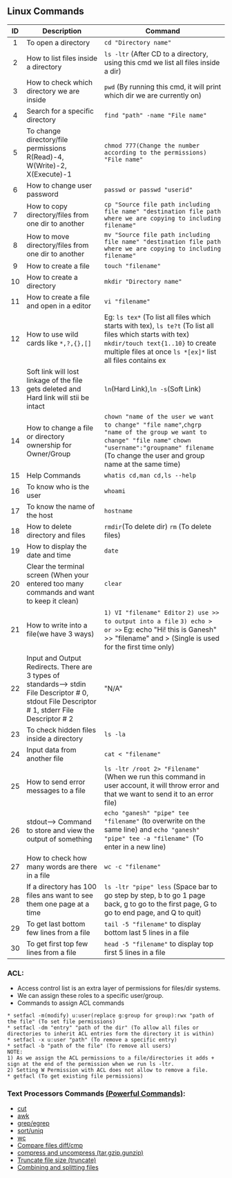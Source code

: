 ## Linux Commands

| ID  | Description                                                                                                                                     | Command                                                                                                                                                                                                                        |
|:---:|-------------------------------------------------------------------------------------------------------------------------------------------------|--------------------------------------------------------------------------------------------------------------------------------------------------------------------------------------------------------------------------------|
|  1  | To open a directory                                                                                                                             | ```cd "Directory name"```                                                                                                                                                                                                      |
|  2  | How to list files inside a directory                                                                                                            | ```ls -ltr``` (After CD to a directory, using this cmd we list all files inside a dir)                                                                                                                                         |
|  3  | How to check which directory we are inside                                                                                                      | ```pwd``` (By running this cmd, it will print which dir we are currently on)                                                                                                                                                   |
|  4  | Search for a specific directory                                                                                                                 | ```find "path" -name "File name"```                                                                                                                                                                                            |
|  5  | To change directory/file permissions R(Read)-4, W(Write)-2, X(Execute)-1                                                                        | ```chmod 777(Change the number according to the permissions) "File name"```                                                                                                                                                    |
|  6  | How to change user password                                                                                                                     | ```passwd or passwd "userid"```                                                                                                                                                                                                |
|  7  | How to copy directory/files from one dir to another                                                                                             | ```cp "Source file path including file name" "destination file path where we are copying to including filename"```                                                                                                             |
|  8  | How to move directory/files from one dir to another                                                                                             | ```mv "Source file path including file name" "destination file path where we are copying to including filename"```                                                                                                             |
|  9  | How to create a file                                                                                                                            | ```touch "filename"```                                                                                                                                                                                                         |
| 10  | How to create a directory                                                                                                                       | ```mkdir "Directory name"```                                                                                                                                                                                                   |
| 11  | How to create a file and open in a editor                                                                                                       | ```vi "filename"```                                                                                                                                                                                                            |
| 12  | How to use wild cards like ```*,?,{},[]```                                                                                                      | Eg: ```ls tex*``` (To list all files which starts with tex), ```ls te?t``` (To list all files which starts with tex) ```mkdir/touch text{1..10}``` to create multiple files at once ```ls *[ex]*``` list all files contains ex |
| 13  | Soft link will lost linkage of the file gets deleted and Hard link will stii be intact                                                          | ```ln```(Hard Link),```ln -s```(Soft Link)                                                                                                                                                                                     |
| 14  | How to change a file or directory ownership for Owner/Group                                                                                     | ```chown "name of the user we want to change" "file name"```,```chgrp "name of the group we want to change" "file name"``` ```chown "username":"groupname" filename``` (To change the user and group name at the same time)    |
| 15  | Help Commands                                                                                                                                   | ```whatis cd,man cd,ls --help```                                                                                                                                                                                               |
| 16  | To know who is the user                                                                                                                         | ```whoami```                                                                                                                                                                                                                   |
| 17  | To know the name of the host                                                                                                                    | ```hostname```                                                                                                                                                                                                                 |
| 18  | How to delete directory and files                                                                                                               | ```rmdir```(To delete dir) ```rm``` (To delete files)                                                                                                                                                                          |
| 19  | How to display the date and time                                                                                                                | ```date```                                                                                                                                                                                                                     |
| 20  | Clear the terminal screen (When your entered too many commands and want to keep it clean)                                                       | ```clear```                                                                                                                                                                                                                    |
| 21  | How to write into a file(we have 3 ways)                                                                                                        | ```1) VI "filename" Editor``` ```2) use >> to output into a file``` ```3) echo > or >>``` Eg: echo "Hi! this is Ganesh" >> "filename" and > (Single is used for the first time only)                                           |
| 22  | Input and Output Redirects. There are 3 types of standards--> stdin File Descriptor # 0, stdout File Descriptor # 1, stderr File Descriptor # 2 | "N/A"                                                                                                                                                                                                                          |
| 23  | To check hidden files inside a directory                                                                                                        | ```ls -la```                                                                                                                                                                                                                   |
| 24  | Input data from another file                                                                                                                    | ```cat < "filename"```                                                                                                                                                                                                         |
| 25  | How to send error messages to a file                                                                                                            | ```ls -ltr /root 2> "Filename"``` (When we run this command in user account, it will throw error and that we want to send it to an error file)                                                                                 |
| 26  | stdout--> Command to store and view the output of something                                                                                     | ```echo "ganesh" "pipe" tee "filename"``` (to overwrite on the same line) and ```echo "ganesh" "pipe" tee -a "filename" ```(To enter in a new line)                                                                            |
| 27  | How to check how many words are there in a file                                                                                                 | ```wc -c "filename"```                                                                                                                                                                                                         |
| 28  | If a directory has 100 files ans want to see them one page at a time                                                                            | ```ls -ltr "pipe" less``` (Space bar to go step by step, b to go 1 page back, g to go to the first page, G to go to end page, and Q to quit)                                                                                   |
| 29  | To get last bottom few lines from a file                                                                                                        | ```tail -5 "filename"``` to display bottom last 5 lines in a file                                                                                                                                                              |
| 30  | To get first top few lines from a file                                                                                                          | ```head -5 "filename"``` to display top first 5 lines in a file                                                                                                                                                                |


### ACL:

* Access control list is an extra layer of permissions for files/dir systems.
* We can assign these roles to a specific user/group.
* Commands to assign ACL commands
```
* setfacl -m(modify) u:user(replace g:group for group):rwx "path of the file" (To set file permissions)
* setfacl -dm "entry" "path of the dir" (To allow all files or directories to inherit ACL entries form the directory it is within)
* setfacl -x u:user "path" (To remove a specific entry)
* setfacl -b "path of the file" (To remove all users)
NOTE: 
1) As we assign the ACL permissions to a file/directories it adds + sign at the end of the permission when we run ls -ltr.
2) Setting W Permission with ACL does not allow to remove a file. 
* getfacl (To get existing file permissions)
```
### Text Processors Commands <u>(Powerful Commands)</u>:

* <u>[cut](cat_command.md)</u>
* <u>[awk](awk_command.md)</u>
* <u>[grep/egrep](grep_egrep_command.md)
* sort/uniq
* wc
* Compare files diff/cmp
* compress and uncompress (tar,gzip,gunzip)
* Truncate file size (truncate)
* Combining and splitting files
